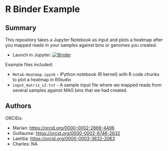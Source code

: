 # R Binder Example

## Summary

This repository takes a Jupyter Notebook as input and plots a heatmap after you mapped reads in your samples against bins or genomes you created. 

 - Launch in Jupyter: [![Binder](https://mybinder.org/badge_logo.svg)](https://mybinder.org/v2/gh/megaptera-helvetiae/MetaG-heat-Binder/fixr?filepath=MetaG-Heatmap.ipynb)

Example files included:

 - `MetaG-Heatmap.ipynb` - iPython notebook (R kernel) with R code chunks to plot a heatmap in RStudio
 - `input_matrix_v2.txt` - A sample input file where we mapped reads from several samples against MAG bins that we had created.

## Authors

 ORCIDs:
- Marian: https://orcid.org/0000-0002-2866-4496
- Guillaume: https://orcid.org/0000-0002-8746-2632
- Laetitia: https://orcid.org/0000-0003-3632-2063
- Charles: NA
